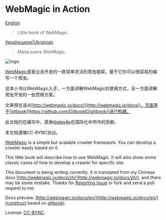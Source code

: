 WebMagic in Action
==================

[English](en/)

>Little book of WebMagic.

[Українською|Ukrainian](ua/)

>Мала книга WebMagic.

![logo](https://raw.github.com/code4craft/webmagic/master/assets/logo.jpg)

[WebMagic](https://github.com/code4craft/webmagic)是我业余开发的一款简单灵活的爬虫框架。基于它你可以很容易的编写一个爬虫。

这本小书以WebMagic入手，一方面讲解WebMagic的使用方式，另一方面讲解爬虫开发的一些惯用方案。

文章预览请点[http://webmagic.io/docs/](http://webmagic.io/docs/)，页面基于[gitbook](https://github.com/GitbookIO/gitbook/)进行构建。

此文档仍在编写中，感谢[@alex4p](https://github.com/alex4ip)在国际化中所作的贡献。

本文档遵循CC-BYNC协议。


[WebMagic](https://github.com/code4craft/webmagic) is a simple but scalable crawler framework. You can develop a crawler easily based on it.

This little book will describe how to use WebMagic. It will also show some classic cases of how to develop a crawler for specific site.

This document is being writing currently. It is translated from my Chinese docs [http://webmagic.io/docs/zh/](http://webmagic.io/docs/zh/), and there may be some mistake. Thanks for [Reporting Issue](https://github.com/webmagic-io/docs/issues) or fork and send a pull request to me.

Docs preview: [http://webmagic.io/docs/en/](http://webmagic.io/docs/en/)(construct based on [gitbook](https://github.com/GitbookIO/gitbook/)).

License: [CC-BYNC](http://creativecommons.org/licenses/by-nc/2.0/).
